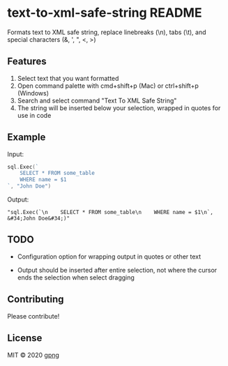 # text-to-xml-safe-string README

Formats text to XML safe string, replace linebreaks (\\n), tabs (\\t), and special characters (&, ', ", <, >)

## Features

1.  Select text that you want formatted
2.  Open command palette with cmd+shift+p (Mac) or ctrl+shift+p (Windows)
3.  Search and select command "Text To XML Safe String"
4.  The string will be inserted below your selection, wrapped in quotes for use in code

## Example

Input:

```go
sql.Exec(`
    SELECT * FROM some_table
    WHERE name = $1
`, "John Doe")
```

Output:

```
"sql.Exec(`\n    SELECT * FROM some_table\n    WHERE name = $1\n`, &#34;John Doe&#34;)"
```


## TODO

* Configuration option for wrapping output in quotes or other text

* Output should be inserted after entire selection, not where the cursor ends the selection when select dragging 

## Contributing

Please contribute!

## License

MIT © 2020 [gpng](https://github.com/gpng)
